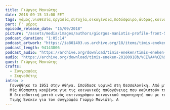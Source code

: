 ```yaml
---
title: Γιώργος Μανιώτης
date: 2018-09-15 13:00 EET
tags: γάμος,υιοθεσία,εργασία,ευτυχία,οικογένεια,ποδόσφαιρο,άνδρας,κοινωνία,νεολαία
part: Γ' μέρος
episode_release_date: "15/09/2018"
picture: "/assets/media/images/authors/giorgos-maniotis-profile-front-520x387.jpg"
podcast_duration: "1:05:14"
podcast_artwork: "https://ia801403.us.archive.org/18/items/timis-eneken/maniotis-podcast-picture.png"
podcast_length: 94143806
podcast_audio: "https://archive.org/download/timis-eneken/timis-eneken-15-09-18-giorgos-maniotis-g-meros-apo-3-afieroma-archeio.mp3"
audio: "https://archive.org/download/timis-eneken-20180918b/%CE%A4%CE%99%CE%9C%CE%97%CE%A3%20%CE%95%CE%9D%CE%95%CE%9A%CE%95%CE%9D%20%2015-09-18%20%CE%93%CE%99%CE%A9%CE%A1%CE%93%CE%9F%CE%A3%20%CE%9C%CE%91%CE%9D%CE%99%CE%A9%CE%A4%CE%97%CE%A3%20%CE%93%27%20%CE%9C%CE%95%CE%A1%CE%9F%CE%A3%20%CE%91%CE%A0%CE%9F%203%20%28%CE%91%CE%A6%CE%99%CE%95%CE%A1%CE%A9%CE%9C%CE%91%20-%20%CE%91%CE%A1%CE%A7%CE%95%CE%99%CE%9F%29.mp3"
guest: Γιώργος Μανιώτης
crafts:
  - Συγγραφέας
  - Σκηνοθέτης
intro: >
  Γεννήθηκε το 1951 στην Αθήνα. Σπούδασε νομικά στη Θεσσαλονίκη. Από μικρός, μόλις δεκαεννέα ετών δημοσιεύει την πρώτη του ποιητική συλλογή «Νέρων» και ακολουθεί το πρώτο του θεατρικό «Ηγέτες και Αξιώματα» (1971, εκδόσεις Δωδώνη). Πολλά από τα θεατρικά του έργα έχουν παιχτεί με επιτυχία σε θέατρα, θεατρικές σκηνές, στο ραδιόφωνο και την τηλεόραση.
  Μία δύσπεπτη κουβέντα για τις κοινωνικές παθογένειες που καθιστούν την κρίση δυσυπέρβλητη και απαράκαμπτη.
  Η διεισδυτική ματιά ενός ακτινογράφου κοινωνικού παρατηρητή που με τόλμη φωτίζει καλά κρυμμένες γωνιές της συλλογικής παθογένειας.
  Τιμής Ένεκεν για τον συγγραφέα Γιώργο Μανιώτη. A
---
```


